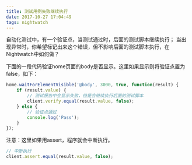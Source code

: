 ```yaml
---
title: 测试用例失败继续执行
date: 2017-10-27 17:04:49
tags: nightwatch
---
```


自动化测试中，有一个验证点，当测试通过时，后面的测试脚本继续执行；
当出现异常时，你希望标记出来这个错误，但不影响后面的测试脚本执行，在Nightwatch中如何做？

下面的一段代码验证home页面的body是否显示。这里如果显示则将验证点置为false，如下：

```javascript
home.waitForElementVisible('@body', 3000, true, function(result) {
    if (result.value) {
        // 测试报告中会显示失败，但是会继续执行后面的测试脚本
        client.verify.equal(result.value, false);
    } else {
        // 验证点通过
        console.log('Pass');
    }
});
```

注意：这里如果用assert，程序就会中断执行。
```javascript
// 中断执行
client.assert.equal(result.value, false);
```